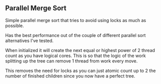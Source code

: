 
## Parallel Merge Sort

Simple parallel merge sort that tries to avoid using locks as much as possible.

Has the best performance out of the couple of different parallel sort alternatives I've tested.

When initialized it will create the next equal or highest power of 2 thread count as you have logical cores. This is so that the logic of the work splitting up the tree can remove 1 thread from work every move.

This removes the need for locks as you can just atomic count up to 2 the number of finished children since you now have a perfect tree.
